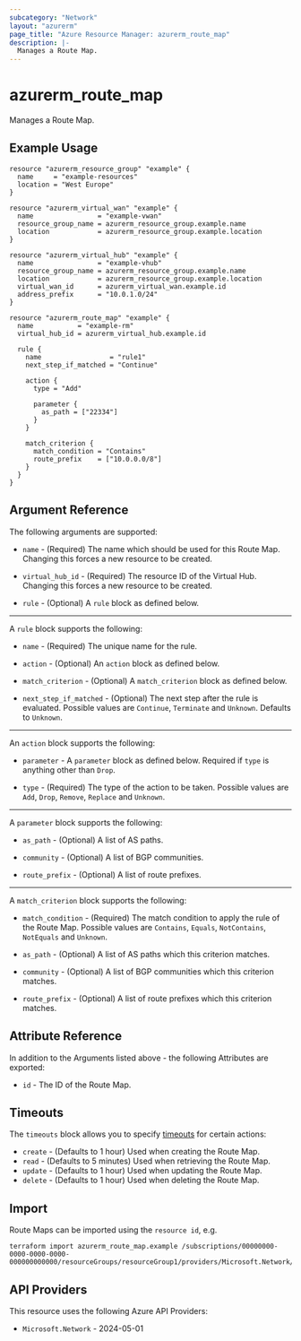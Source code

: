 ```yaml
---
subcategory: "Network"
layout: "azurerm"
page_title: "Azure Resource Manager: azurerm_route_map"
description: |-
  Manages a Route Map.
---
```


# azurerm_route_map

Manages a Route Map.

## Example Usage

```hcl
resource "azurerm_resource_group" "example" {
  name     = "example-resources"
  location = "West Europe"
}

resource "azurerm_virtual_wan" "example" {
  name                = "example-vwan"
  resource_group_name = azurerm_resource_group.example.name
  location            = azurerm_resource_group.example.location
}

resource "azurerm_virtual_hub" "example" {
  name                = "example-vhub"
  resource_group_name = azurerm_resource_group.example.name
  location            = azurerm_resource_group.example.location
  virtual_wan_id      = azurerm_virtual_wan.example.id
  address_prefix      = "10.0.1.0/24"
}

resource "azurerm_route_map" "example" {
  name           = "example-rm"
  virtual_hub_id = azurerm_virtual_hub.example.id

  rule {
    name                 = "rule1"
    next_step_if_matched = "Continue"

    action {
      type = "Add"

      parameter {
        as_path = ["22334"]
      }
    }

    match_criterion {
      match_condition = "Contains"
      route_prefix    = ["10.0.0.0/8"]
    }
  }
}
```

## Argument Reference

The following arguments are supported:

* `name` - (Required) The name which should be used for this Route Map. Changing this forces a new resource to be created.

* `virtual_hub_id` - (Required) The resource ID of the Virtual Hub. Changing this forces a new resource to be created.

* `rule` - (Optional) A `rule` block as defined below.

---

A `rule` block supports the following:

* `name` - (Required) The unique name for the rule.

* `action` - (Optional) An `action` block as defined below.

* `match_criterion` - (Optional) A `match_criterion` block as defined below.

* `next_step_if_matched` - (Optional) The next step after the rule is evaluated. Possible values are `Continue`, `Terminate` and `Unknown`. Defaults to `Unknown`.

---

An `action` block supports the following:

* `parameter` - A `parameter` block as defined below. Required if `type` is anything other than `Drop`.

* `type` - (Required) The type of the action to be taken. Possible values are `Add`, `Drop`, `Remove`, `Replace` and `Unknown`.

---

A `parameter` block supports the following:

* `as_path` - (Optional) A list of AS paths.

* `community` - (Optional) A list of BGP communities.

* `route_prefix` - (Optional) A list of route prefixes.

---

A `match_criterion` block supports the following:

* `match_condition` - (Required) The match condition to apply the rule of the Route Map. Possible values are `Contains`, `Equals`, `NotContains`, `NotEquals` and `Unknown`.

* `as_path` - (Optional) A list of AS paths which this criterion matches.

* `community` - (Optional) A list of BGP communities which this criterion matches.

* `route_prefix` - (Optional) A list of route prefixes which this criterion matches.

## Attribute Reference

In addition to the Arguments listed above - the following Attributes are exported:

* `id` - The ID of the Route Map.

## Timeouts

The `timeouts` block allows you to specify [timeouts](https://developer.hashicorp.com/terraform/language/resources/configure#define-operation-timeouts) for certain actions:

* `create` - (Defaults to 1 hour) Used when creating the Route Map.
* `read` - (Defaults to 5 minutes) Used when retrieving the Route Map.
* `update` - (Defaults to 1 hour) Used when updating the Route Map.
* `delete` - (Defaults to 1 hour) Used when deleting the Route Map.

## Import

Route Maps can be imported using the `resource id`, e.g.

```shell
terraform import azurerm_route_map.example /subscriptions/00000000-0000-0000-0000-000000000000/resourceGroups/resourceGroup1/providers/Microsoft.Network/virtualHubs/virtualHub1/routeMaps/routeMap1
```

## API Providers
<!-- This section is generated, changes will be overwritten -->
This resource uses the following Azure API Providers:

* `Microsoft.Network` - 2024-05-01
